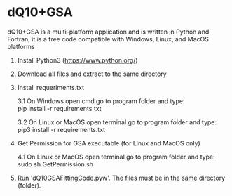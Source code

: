 # dQ10+GSA
dQ10+GSA is a multi-platform application and is written in Python and Fortran, it is a free code compatible with Windows, Linux, and MacOS platforms

1. Install Python3 (https://www.python.org/)

2. Download all files and extract to the same directory

3. Install requeriments.txt

	3.1 On Windows open cmd go to program folder and type:		
		pip install -r requirements.txt
		
	3.2 On Linux or MacOS open terminal go to program folder and type:	
		pip3 install -r requirements.txt

4. Get Permission for GSA executable (for Linux and MacOS only)
	
	4.1 On Linux or MacOS open terminal go to program folder and type:
		sudo sh GetPermission.sh
		
3. Run 'dQ10GSAFittingCode.pyw'. The files must be in the same directory (folder).
